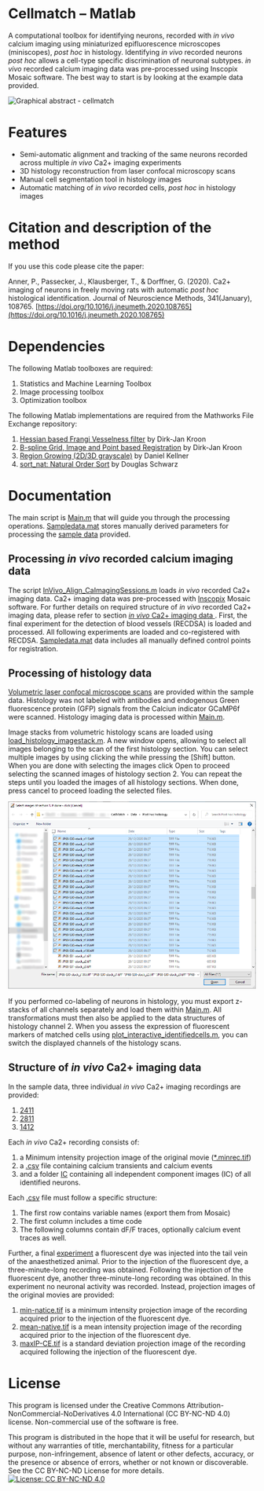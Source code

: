 
# Cellmatch – Matlab

A computational toolbox for identifying neurons, recorded with *in vivo* calcium imaging using miniaturized epifluorescence microscopes (miniscopes), *post hoc* in histology. Identifying *in vivo* recorded neurons *post hoc* allows a cell-type specific discrimination of neuronal subtypes. *in vivo* recorded calcium imaging data was pre-processed using Inscopix Mosaic software. The best way to start is by looking at the example data provided.

![Graphical abstract - cellmatch](https://ars.els-cdn.com/content/image/1-s2.0-S0165027020301886-ga1_lrg.jpg )

# Features
* Semi-automatic alignment and tracking of the same neurons recorded across multiple *in vivo* Ca2+ imaging experiments 
* 3D histology reconstruction from laser confocal microscopy scans
* Manual cell segmentation tool in histology images
* Automatic matching of *in vivo* recorded cells, *post hoc* in histology images

# Citation and description of the method

If you use this code please cite the paper:

Anner, P., Passecker, J., Klausberger, T., & Dorffner, G. (2020). Ca2+ imaging of neurons in freely moving rats with automatic *post hoc* histological identification. Journal of Neuroscience Methods, 341(January), 108765. [https://doi.org/10.1016/j.jneumeth.2020.108765](https://doi.org/10.1016/j.jneumeth.2020.108765)


# Dependencies
The following Matlab toolboxes are required:
1.	Statistics and Machine Learning Toolbox
2.	Image processing toolbox
3.	Optimization toolbox

The following Matlab implementations are required from the Mathworks File Exchange repository:
1. [Hessian based Frangi Vesselness filter](https://de.mathworks.com/matlabcentral/fileexchange/24409-hessian-based-frangi-vesselness-filter) by Dirk-Jan Kroon
2. [ B-spline Grid, Image and Point based Registration](https://de.mathworks.com/matlabcentral/fileexchange/20057-b-spline-grid-image-and-point-based-registration?s_tid=prof_contriblnk) by Dirk-Jan Kroon
3. [Region Growing (2D/3D grayscale)](https://de.mathworks.com/matlabcentral/fileexchange/32532-region-growing-2d-3d-grayscale?focused=5195969&s_tid=gn_loc_drop&tab=function) by Daniel Kellner
4. [sort_nat: Natural Order Sort](https://de.mathworks.com/matlabcentral/fileexchange/10959-sort_nat-natural-order-sort) by Douglas Schwarz

# Documentation
The main script is [Main.m](https://github.com/Phil-An/CellMatch/blob/main/Main.m) that will guide you through the processing operations. [Sampledata.mat](https://github.com/Phil-An/CellMatch/blob/main/Sampledata.mat) stores manually derived parameters for processing the [sample data](https://github.com/Phil-An/CellMatch/tree/main/Data) provided.


## Processing *in vivo* recorded calcium imaging data
The script [InVivo_Align_CaImagingSessions.m](https://github.com/Phil-An/CellMatch/blob/main/InVivo_Align_CaImagingSessions.m) loads *in vivo* recorded Ca2+ imaging data. Ca2+ imaging data was pre-processed with [Inscopix](https://www.inscopix.com/) Mosaic software. For further details on required structure of *in vivo* recorded Ca2+ imaging data, please refer to section [*in vivo* Ca2+ imaging data ](#ca2+data). First, the final experiment for the detection of blood vessels (RECDSA) is loaded and processed. All following experiments are loaded and co-registered with RECDSA. [Sampledata.mat](https://github.com/Phil-An/CellMatch/blob/main/Sampledata.mat) data includes all manually defined control points for registration. 

## Processing of histology data
[Volumetric laser confocal microscope scans](https://github.com/Phil-An/CellMatch/tree/main/Data/Post%20hoc%20histology) are provided within the sample data. Histology was not labeled with antibodies and endogenous Green fluorescence protein (GFP) signals from the Calciun indicator GCaMP6f were scanned. Histology imaging data is processed within [Main.m](https://github.com/Phil-An/CellMatch/blob/main/Main.m). 

Image stacks from volumetric histology scans are loaded using [load_histology_imagestack.m](https://github.com/Phil-An/CellMatch/blob/main/functions/load_histology_imagestack.m). A new window opens, allowing to select all images belonging to the scan of the first histology section. You can select multiple images by using clicking the while pressing the [Shift] button. When you are done with selecting the images click Open to proceed selecting the scanned images of histology section 2. You can repeat the steps until you loaded the images of all histology sections. When done, press cancel to proceed loading the selected files.

![Loading histology images](https://github.com/Phil-An/CellMatch/blob/main/manual/load_histology_images.png)

If you performed co-labeling of neurons in histology, you must export z-stacks of all channels separately and load them within [Main.m](https://github.com/Phil-An/CellMatch/blob/main/Main.m). All transformations must then also be applied to the data structures of histology channel 2. When you assess the expression of fluorescent markers of matched cells using [plot_interactive_identifiedcells.m](https://github.com/Phil-An/CellMatch/blob/main/functions/plot_interactive_identifiedcells.m), you can switch the displayed channels of the histology scans. 

## <a id="ca2+data"></a> Structure of *in vivo* Ca2+ imaging data 
In the sample data, three individual *in vivo* Ca2+ imaging recordings are provided:
1. [2411](https://github.com/Phil-An/CellMatch/tree/main/Data/In%20vivo%20Ca2%2B/2411)
2. [2811](https://github.com/Phil-An/CellMatch/tree/main/Data/In%20vivo%20Ca2%2B/2811)
3. [1412](https://github.com/Phil-An/CellMatch/tree/main/Data/In%20vivo%20Ca2%2B/1412)

Each *in vivo* Ca2+ recording consists of:
1. a Minimum intensity projection image of the original movie ([*.minrec.tif](https://github.com/Phil-An/CellMatch/blob/main/Data/In%20vivo%20Ca2%2B/1412/JP68-1412-01-minrec.tif))
2. a [.csv](https://github.com/Phil-An/CellMatch/blob/main/Data/In%20vivo%20Ca2%2B/1412/JP68-1412-01-traces.csv) file containing calcium transients and calcium events
3. and a folder [IC](https://github.com/Phil-An/CellMatch/tree/main/Data/In%20vivo%20Ca2%2B/1412/IC) containing all independent component images (IC) of all identified neurons.

Each [.csv](https://github.com/Phil-An/CellMatch/blob/main/Data/In%20vivo%20Ca2%2B/1412/JP68-1412-01-traces.csv) file must follow a specific structure:
1. The first row contains variable names (export them from Mosaic)
2. The first column includes a time code
3. The following columns contain dF/F traces, optionally calcium event traces as well. 

Further, a final [experiment](https://github.com/Phil-An/CellMatch/tree/main/Data/In%20vivo%20Ca2%2B/1912-DSA) a fluorescent dye was injected into the tail vein of the anaesthetized animal. Prior to the injection of the fluorescent dye, a three-minute-long recording was obtained. Following the injection of the fluorescent dye, another three-minute-long recording was obtained. In this experiment no neuronal activity was recorded. Instead, projection images of the original movies are provided:
1. [min-natice.tif](https://github.com/Phil-An/CellMatch/blob/main/Data/In%20vivo%20Ca2%2B/1912-DSA/JP68-1912-min_native.tif) is a minimum intensity projection image of the recording acquired prior to the injection of the fluorescent dye.
2. [mean-native.tif](https://github.com/Phil-An/CellMatch/blob/main/Data/In%20vivo%20Ca2%2B/1912-DSA/JP68-1912-mean-native.tif) is a mean intensity projection image of the recording acquired prior to the injection of the fluorescent dye.
3. [maxIP-CE.tif](https://github.com/Phil-An/CellMatch/blob/main/Data/In%20vivo%20Ca2%2B/1912-DSA/JP68-1912-MaxIP_CE.tif) is a standard deviation projection image of the recording acquired following the injection of the fluorescent dye.

# License 
This program is licensed under the Creative Commons Attribution-NonCommercial-NoDerivatives 4.0 International (CC BY-NC-ND 4.0) license. Non-commercial use of the software is free.

This program is distributed in the hope that it will be useful for research, but without any warranties of title, merchantability, fitness for a particular purpose, non-infringement, absence of latent or other defects, accuracy, or the presence or absence of errors, whether or not known or discoverable. See the CC BY-NC-ND License for more details.
[![License: CC BY-NC-ND 4.0](https://img.shields.io/badge/License-CC%20BY--NC--ND%204.0-lightgrey.svg)](https://creativecommons.org/licenses/by-nc-nd/4.0/)
